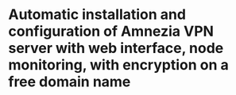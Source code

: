 # Automatic installation and configuration of Amnezia VPN server with web interface, node monitoring, with encryption on a free domain name
